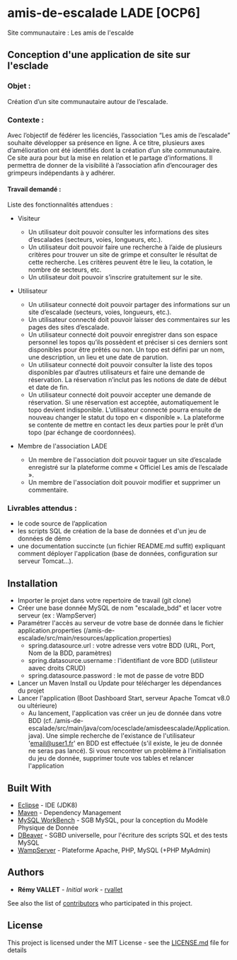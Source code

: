 # amis-de-escalade LADE [OCP6]
Site communautaire : Les amis de l'escalde

## Conception d'une application de site sur l'esclade

### Objet :
Création d’un site communautaire autour de l’escalade.

### Contexte :
Avec l’objectif de fédérer les licenciés, l’association “Les amis de l’escalade”
souhaite développer sa présence en ligne. À ce titre, plusieurs axes d’amélioration
ont été identifiés dont la création d’un site communautaire.
Ce site aura pour but la mise en relation et le partage d’informations. Il permettra
de donner de la visibilité à l’association afin d’encourager des grimpeurs
indépendants à y adhérer.

#### Travail demandé :

Liste des fonctionnalités attendues :
* Visiteur
    * Un utilisateur doit pouvoir consulter les informations des sites d’escalades (secteurs, voies, longueurs, etc.).
    * Un utilisateur doit pouvoir faire une recherche à l’aide de plusieurs critères pour trouver un site de grimpe et consulter le résultat de cette recherche. Les critères peuvent être le lieu, la cotation, le nombre de secteurs, etc.
    * Un utilisateur doit pouvoir s’inscrire gratuitement sur le site.

* Utilisateur
    * Un utilisateur connecté doit pouvoir partager des informations sur un site d’escalade (secteurs, voies, longueurs, etc.).
    * Un utilisateur connecté doit pouvoir laisser des commentaires sur les pages des sites d’escalade.
    * Un utilisateur connecté doit pouvoir enregistrer dans son espace personnel les topos qu’ils possèdent et préciser si ces derniers sont disponibles pour être prêtés ou non. Un topo est défini par un nom, une description, un lieu et une date de parution.
    * Un utilisateur connecté doit pouvoir consulter la liste des topos disponibles par d’autres utilisateurs et faire une demande de réservation. La réservation n’inclut pas les notions de date de début et date de fin.
    * Un utilisateur connecté doit pouvoir accepter une demande de réservation. Si une réservation est acceptée, automatiquement le topo devient indisponible. L’utilisateur connecté pourra ensuite de nouveau changer le statut du topo en « disponible ». La plateforme se contente de mettre en contact les deux parties pour le prêt d’un topo (par échange de coordonnées).

* Membre de l'association LADE
    * Un membre de l'association doit pouvoir taguer un site d’escalade enregistré sur la plateforme comme « Officiel Les amis de l’escalade ».
    * Un membre de l'association doit pouvoir modifier et supprimer un commentaire.

### Livrables attendus :
* le code source de l’application
* les scripts SQL de création de la base de données et d'un jeu de données de démo
* une documentation succincte (un fichier README.md  suffit) expliquant comment déployer l'application (base de données, configuration sur serveur Tomcat...).

## Installation
* Importer le projet dans votre repertoire de travail (git clone)
* Créer une base donnée MySQL de nom "escalade_bdd" et lacer votre serveur (ex : WampServer)
* Paramétrer l'accès au serveur de votre base de donnée dans le fichier application.properties (/amis-de-escalade/src/main/resources/application.properties)
    * spring.datasource.url : votre adresse vers votre BDD (URL, Port, Nom de la BDD, paramètres)
    * spring.datasource.username : l'identifiant de vore BDD (utilisteur aavec droits CRUD)
    * spring.datasource.password : le mot de passe de votre BDD
* Lancer un Maven Install ou Update pour télécharger les dépendances du projet
* Lancer l'application (Boot Dashboard Start, serveur Apache Tomcat v8.0 ou ultérieure)
    * Au lancement, l'application vas créer un jeu de donnée dans votre BDD (cf. /amis-de-escalade/src/main/java/com/ocesclade/amisdeescalade/Application.java). Une simple recherche de l'existance de l'utilisateur 'email@user1.fr' en BDD est effectuée (s'il existe, le jeu de donnée ne seras pas lancé). Si vous rencontrer un problème à l'initialisation du jeu de donnée, supprimer toute vos tables et relancer l'application

## Built With

* [Eclipse](https://www.jetbrains.com/idea/) - IDE (JDK8)
* [Maven](https://maven.apache.org/) - Dependency Management
* [MySQL WorkBench](https://www.mysql.com/) - SGB MySQL, pour la conception du Modèle Physique de Donnée
* [DBeaver](https://dbeaver.io/) - SGBD universelle, pour l'écriture des scripts SQL et des tests MySQL
* [WampServer](http://www.wampserver.com/) - Plateforme Apache, PHP, MySQL (+PHP MyAdmin)

## Authors

* **Rémy VALLET** - *Initial work* - [rvallet](https://github.com/rvallet)

See also the list of [contributors](https://github.com/rvallet/amis-de-escalade/contributors) who participated in this project.

## License
This project is licensed under the MIT License - see the [LICENSE.md](https://github.com/rvallet/amis-de-escalade/blob/master/LICENSE) file for details
